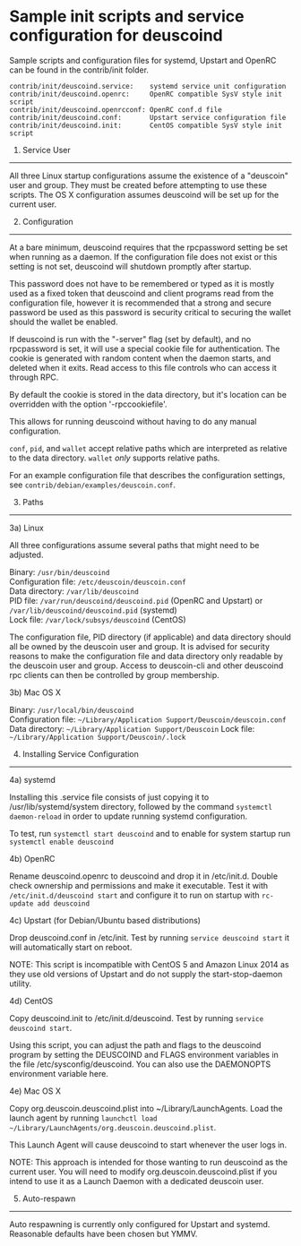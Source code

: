 Sample init scripts and service configuration for deuscoind
==========================================================

Sample scripts and configuration files for systemd, Upstart and OpenRC
can be found in the contrib/init folder.

    contrib/init/deuscoind.service:    systemd service unit configuration
    contrib/init/deuscoind.openrc:     OpenRC compatible SysV style init script
    contrib/init/deuscoind.openrcconf: OpenRC conf.d file
    contrib/init/deuscoind.conf:       Upstart service configuration file
    contrib/init/deuscoind.init:       CentOS compatible SysV style init script

1. Service User
---------------------------------

All three Linux startup configurations assume the existence of a "deuscoin" user
and group.  They must be created before attempting to use these scripts.
The OS X configuration assumes deuscoind will be set up for the current user.

2. Configuration
---------------------------------

At a bare minimum, deuscoind requires that the rpcpassword setting be set
when running as a daemon.  If the configuration file does not exist or this
setting is not set, deuscoind will shutdown promptly after startup.

This password does not have to be remembered or typed as it is mostly used
as a fixed token that deuscoind and client programs read from the configuration
file, however it is recommended that a strong and secure password be used
as this password is security critical to securing the wallet should the
wallet be enabled.

If deuscoind is run with the "-server" flag (set by default), and no rpcpassword is set,
it will use a special cookie file for authentication. The cookie is generated with random
content when the daemon starts, and deleted when it exits. Read access to this file
controls who can access it through RPC.

By default the cookie is stored in the data directory, but it's location can be overridden
with the option '-rpccookiefile'.

This allows for running deuscoind without having to do any manual configuration.

`conf`, `pid`, and `wallet` accept relative paths which are interpreted as
relative to the data directory. `wallet` *only* supports relative paths.

For an example configuration file that describes the configuration settings,
see `contrib/debian/examples/deuscoin.conf`.

3. Paths
---------------------------------

3a) Linux

All three configurations assume several paths that might need to be adjusted.

Binary:              `/usr/bin/deuscoind`  
Configuration file:  `/etc/deuscoin/deuscoin.conf`  
Data directory:      `/var/lib/deuscoind`  
PID file:            `/var/run/deuscoind/deuscoind.pid` (OpenRC and Upstart) or `/var/lib/deuscoind/deuscoind.pid` (systemd)  
Lock file:           `/var/lock/subsys/deuscoind` (CentOS)  

The configuration file, PID directory (if applicable) and data directory
should all be owned by the deuscoin user and group.  It is advised for security
reasons to make the configuration file and data directory only readable by the
deuscoin user and group.  Access to deuscoin-cli and other deuscoind rpc clients
can then be controlled by group membership.

3b) Mac OS X

Binary:              `/usr/local/bin/deuscoind`  
Configuration file:  `~/Library/Application Support/Deuscoin/deuscoin.conf`  
Data directory:      `~/Library/Application Support/Deuscoin`
Lock file:           `~/Library/Application Support/Deuscoin/.lock`

4. Installing Service Configuration
-----------------------------------

4a) systemd

Installing this .service file consists of just copying it to
/usr/lib/systemd/system directory, followed by the command
`systemctl daemon-reload` in order to update running systemd configuration.

To test, run `systemctl start deuscoind` and to enable for system startup run
`systemctl enable deuscoind`

4b) OpenRC

Rename deuscoind.openrc to deuscoind and drop it in /etc/init.d.  Double
check ownership and permissions and make it executable.  Test it with
`/etc/init.d/deuscoind start` and configure it to run on startup with
`rc-update add deuscoind`

4c) Upstart (for Debian/Ubuntu based distributions)

Drop deuscoind.conf in /etc/init.  Test by running `service deuscoind start`
it will automatically start on reboot.

NOTE: This script is incompatible with CentOS 5 and Amazon Linux 2014 as they
use old versions of Upstart and do not supply the start-stop-daemon utility.

4d) CentOS

Copy deuscoind.init to /etc/init.d/deuscoind. Test by running `service deuscoind start`.

Using this script, you can adjust the path and flags to the deuscoind program by
setting the DEUSCOIND and FLAGS environment variables in the file
/etc/sysconfig/deuscoind. You can also use the DAEMONOPTS environment variable here.

4e) Mac OS X

Copy org.deuscoin.deuscoind.plist into ~/Library/LaunchAgents. Load the launch agent by
running `launchctl load ~/Library/LaunchAgents/org.deuscoin.deuscoind.plist`.

This Launch Agent will cause deuscoind to start whenever the user logs in.

NOTE: This approach is intended for those wanting to run deuscoind as the current user.
You will need to modify org.deuscoin.deuscoind.plist if you intend to use it as a
Launch Daemon with a dedicated deuscoin user.

5. Auto-respawn
-----------------------------------

Auto respawning is currently only configured for Upstart and systemd.
Reasonable defaults have been chosen but YMMV.
